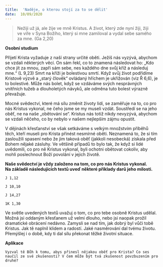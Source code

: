 ```yaml
---
title:  'Naděje, o kterou stojí za to se dělit'
date:  10/09/2020
---
```


> <p></p>
> Nežiji už já, ale žije ve mně Kristus. A život, který zde nyní žiji, žiji ve víře v Syna Božího, který si mne zamiloval a vydal sebe samého za mne. (Ga 2,20)

**Osobní studium**

Přijetí Krista vyžaduje z naší strany určité oběti. Ježíš nás vyzývá, abychom se vzdali některých věcí. On sám řekl, co to znamená následovat ho: „Kdo chce jít za mnou, zapři sám sebe, nes každého dne svůj kříž a následuj mne.“ (L 9,23) Smrt na kříži je bolestivou smrtí. Když svůj život podřídíme Kristově výzvě a „starý člověk“ ovládaný hříchem je ukřižován (viz Ř 6,6), je to bolestivé. Může nás bolet, když se vzdáváme svých nesprávných vnitřních tužeb a dlouholetých návyků, ale odměna tuto bolest výrazně převažuje.

Mocné svědectví, které má sílu změnit životy lidí, se zaměřuje na to, co pro nás Kristus vykonal, ne čeho jsme se my museli vzdát. Soustředí se na jeho oběť, ne na naše „obětování se“. Kristus nás totiž nikdy nevyzývá, abychom se vzdali něčeho, co by nebylo v našem nejlepším zájmu opustit.

V dějinách křesťanství se však setkáváme s velkým množstvím příběhů těch, kteří museli pro Krista přinést nesmírné oběti. Neznamená to, že si tím zasloužili spasení nebo že jim taková oběť (jakkoli nesobecká) získala před Bohem nějaké zásluhy. Ve většině případů to bylo tak, že když si lidé uvědomili, co pro ně Kristus vykonal, byli ochotni obětovat cokoliv, aby mohli poslechnout Boží povolání v jejich životě.

**Naše svědectví je vždy založeno na tom, co pro nás Kristus vykonal. Na základě následujících textů uveď některé příklady darů jeho milosti.**

`J 1,12`

`J 10,10`

`J 14,27`

`1K 1,30`

Ve světle uvedených textů uvažuj o tom, co pro tebe osobně Kristus udělal. Možná jsi oddaným křesťanem už velmi dlouho, nebo jsi naopak prožil dramatické obrácení nedávno. Zamysli se nad tím, jak dobrý byl vůči tobě Kristus. Jak tě naplnil klidem a radostí. Jaké nasměrování dal tvému životu. Přemýšlej i o době, kdy ti dal sílu překonat těžké životní situace.

**Aplikace**

`Vyzval tě Bůh k tomu, abys přinesl nějakou oběť pro Krista? Co ses naučil ze své zkušenosti? V čem může být tvá zkušenost povzbuzením pro druhé?`
